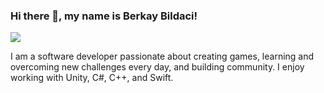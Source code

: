 ### Hi there 👋, my name is **Berkay Bildaci**!
![](https://media.licdn.com/dms/image/v2/D5616AQHqsyNwXOA2UQ/profile-displaybackgroundimage-shrink_350_1400/profile-displaybackgroundimage-shrink_350_1400/0/1726028961243?e=1731542400&v=beta&t=BkJRBA74ECG0pyT2wy2i1ybXl_cZIbL_XS6ktn7Wd50)

I am a software developer passionate about creating games, learning and overcoming new challenges every day, and building community. I enjoy working with Unity, C#, C++, and Swift.




